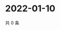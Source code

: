 # 2022-01-10

共 0 条

<!-- BEGIN WEIBO -->
<!-- 最后更新时间 Mon Jan 10 2022 12:12:08 GMT+0800 (China Standard Time) -->

<!-- END WEIBO -->
